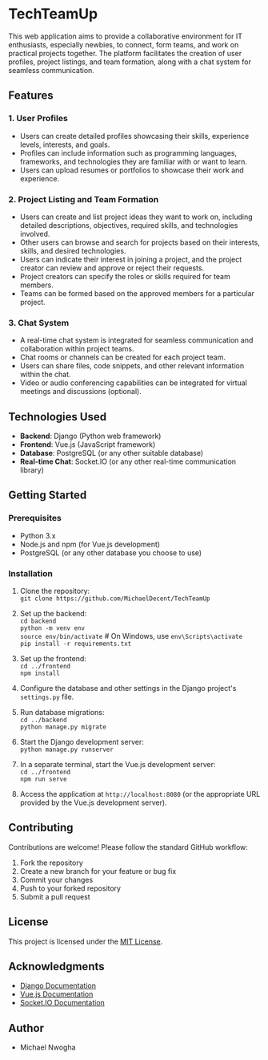 # TechTeamUp
This web application aims to provide a collaborative environment for IT enthusiasts, especially newbies, to connect, form teams, and work on practical projects together. The platform facilitates the creation of user profiles, project listings, and team formation, along with a chat system for seamless communication.

## Features

### 1. User Profiles
- Users can create detailed profiles showcasing their skills, experience levels, interests, and goals.
- Profiles can include information such as programming languages, frameworks, and technologies they are familiar with or want to learn.
- Users can upload resumes or portfolios to showcase their work and experience.

### 2. Project Listing and Team Formation
- Users can create and list project ideas they want to work on, including detailed descriptions, objectives, required skills, and technologies involved.
- Other users can browse and search for projects based on their interests, skills, and desired technologies.
- Users can indicate their interest in joining a project, and the project creator can review and approve or reject their requests.
- Project creators can specify the roles or skills required for team members.
- Teams can be formed based on the approved members for a particular project.

### 3. Chat System
- A real-time chat system is integrated for seamless communication and collaboration within project teams.
- Chat rooms or channels can be created for each project team.
- Users can share files, code snippets, and other relevant information within the chat.
- Video or audio conferencing capabilities can be integrated for virtual meetings and discussions (optional).

## Technologies Used
- **Backend**: Django (Python web framework)
- **Frontend**: Vue.js (JavaScript framework)
- **Database**: PostgreSQL (or any other suitable database)
- **Real-time Chat**: Socket.IO (or any other real-time communication library)

## Getting Started

### Prerequisites
- Python 3.x
- Node.js and npm (for Vue.js development)
- PostgreSQL (or any other database you choose to use)

### Installation

1. Clone the repository:\
   `git clone https://github.com/MichaelDecent/TechTeamUp`

2. Set up the backend:\
   `cd backend`\
   `python -m venv env`\
   `source env/bin/activate` # On Windows, use `env\Scripts\activate`\
   `pip install -r requirements.txt`

3. Set up the frontend:\
   `cd ../frontend`\
   `npm install`

4. Configure the database and other settings in the Django project's `settings.py` file.

5. Run database migrations:\
   `cd ../backend`\
   `python manage.py migrate`

6. Start the Django development server:\
   `python manage.py runserver`

7. In a separate terminal, start the Vue.js development server:\
   `cd ../frontend`\
   `npm run serve`
8. Access the application at `http://localhost:8080` (or the appropriate URL provided by the Vue.js development server).

## Contributing
Contributions are welcome! Please follow the standard GitHub workflow:

1. Fork the repository
2. Create a new branch for your feature or bug fix
3. Commit your changes
4. Push to your forked repository
5. Submit a pull request

## License
This project is licensed under the [MIT License](LICENSE).

## Acknowledgments
- [Django Documentation](https://docs.djangoproject.com/)
- [Vue.js Documentation](https://vuejs.org/v2/guide/)
- [Socket.IO Documentation](https://socket.io/docs/v4/)

## Author
- Michael Nwogha


   
